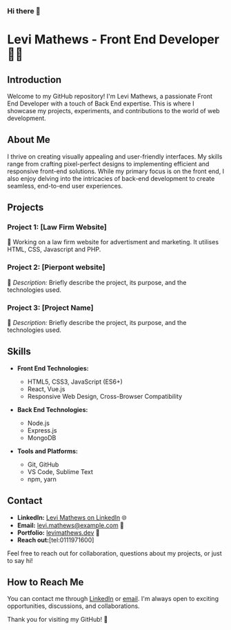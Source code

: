 ### Hi there 👋
# Levi Mathews - Front End Developer 👨‍💻

## Introduction
Welcome to my GitHub repository! I'm Levi Mathews, a passionate Front End Developer with a touch of Back End expertise. This is where I showcase my projects, experiments, and contributions to the world of web development.

## About Me
I thrive on creating visually appealing and user-friendly interfaces. My skills range from crafting pixel-perfect designs to implementing efficient and responsive front-end solutions. While my primary focus is on the front end, I also enjoy delving into the intricacies of back-end development to create seamless, end-to-end user experiences.

## Projects
### Project 1: [Law Firm Website]
📝 Working on a law firm website for advertisment and marketing.
It utilises HTML, CSS, Javascript and PHP.

### Project 2: [Pierpont website]
📝 _Description:_ Briefly describe the project, its purpose, and the technologies used.

### Project 3: [Project Name]
📝 _Description:_ Briefly describe the project, its purpose, and the technologies used.

## Skills
- **Front End Technologies:**
  - HTML5, CSS3, JavaScript (ES6+)
  - React, Vue.js
  - Responsive Web Design, Cross-Browser Compatibility
  
- **Back End Technologies:**
  - Node.js
  - Express.js
  - MongoDB

- **Tools and Platforms:**
  - Git, GitHub
  - VS Code, Sublime Text
  - npm, yarn

## Contact
- **LinkedIn:** [Levi Mathews on LinkedIn](www.linkedin.com/in/mathews-levi-3140372b3) 🌐
- **Email:** [levi.mathews@example.com](mailto:kmathewslevi@gmail.com) 📧
- **Portfolio:** [levimathews.dev](https://www.levimathews.dev/) 💼
- **Reach out:**[tel:0111971600]

Feel free to reach out for collaboration, questions about my projects, or just to say hi!

## How to Reach Me
You can contact me through [LinkedIn](https://www.linkedin.com/in/levimathews/) or [email](mailto:levi.mathews@example.com). I'm always open to exciting opportunities, discussions, and collaborations.

Thank you for visiting my GitHub! 🚀
